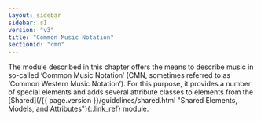 ```yaml
---
layout: sidebar
sidebar: s1
version: "v3"
title: "Common Music Notation"
sectionid: "cmn"
---
```




The module described in this chapter offers the means to describe music in so-called
‘Common Music Notation’ (CMN, sometimes referred to as
‘Common Western Music Notation’). For this purpose, it provides a number of
special elements and adds several attribute classes to elements from the [Shared](/{{ page.version }}/guidelines/shared.html "Shared Elements, Models, and Attributes"){:.link_ref} module.




